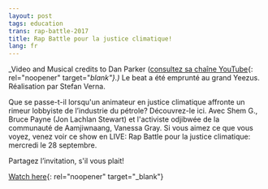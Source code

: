 ```yaml
---
layout: post
tags: education
trans: rap-battle-2017
title: Rap Battle pour la justice climatique!
lang: fr
---
```

_Video and Musical credits to Dan Parker ([consultez sa chaîne YouTube](https://www.youtube.com/channel/UCbSmUmIobOj8aMRTnu4EJYg){: rel="noopener" target="_blank"}.)_
Le beat a été emprunté au grand Yeezus.
Réalisation par Stefan Verna.

Que se passe-t-il lorsqu'un animateur en justice climatique affronte un rimeur lobbyiste de l’industrie du pétrole? Découvrez-le ici. Avec Shem G., Bruce Payne (Jon Lachlan Stewart) et l'activiste odjibwée de la communauté de Aamjiwnaang, Vanessa Gray.
Si vous aimez ce que vous voyez, venez voir ce show en LIVE: Rap Battle pour la justice climatique: mercredi le 28 septembre. 

Partagez l’invitation, s'il vous plait! 

[Watch here](https://www.youtube.com/watch?v=7HkruxeUd0U&feature=emb_title){: rel="noopener" target="_blank"}
